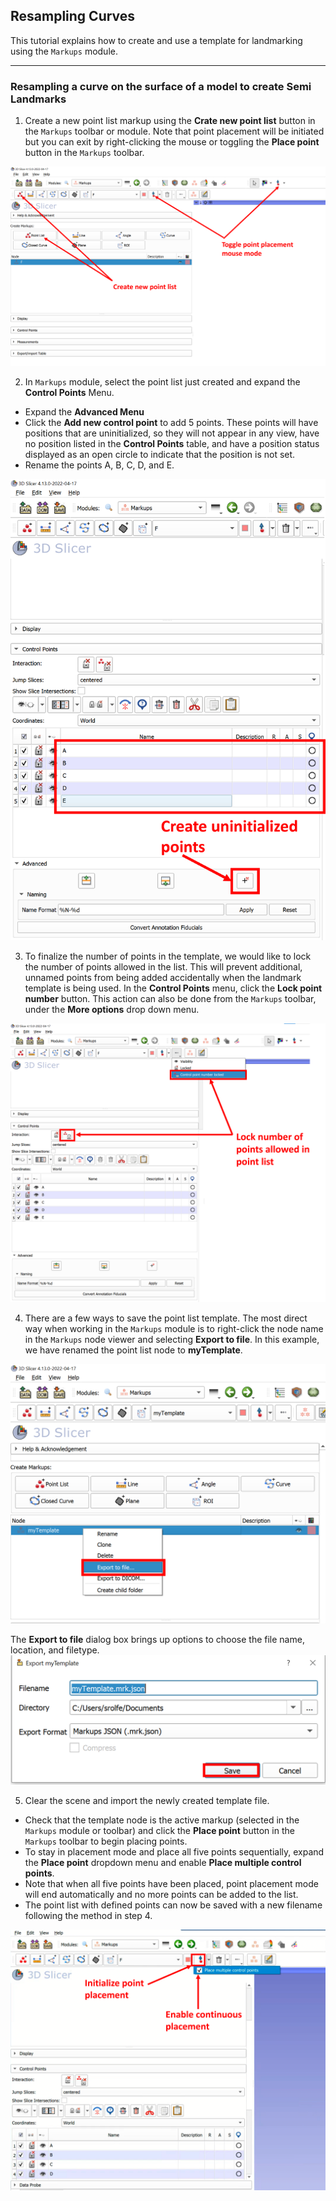 ## Resampling Curves
This tutorial explains how to create and use a template for landmarking using the `Markups` module. 

----

### Resampling a curve on the surface of a model to create Semi Landmarks

1. Create a new point list markup using the **Crate new point list** button in the `Markups` toolbar or module. Note that point placement will be initiated but you can exit by right-clicking the mouse or toggling the **Place point** button in the  `Markups` toolbar.
<img src="./images/createNewNode.png"/>

2. In `Markups` module, select the point list just created and expand the **Control Points** Menu.
  * Expand the **Advanced Menu**
  * Click the **Add new control point** to add 5 points. These points will have positions that are uninitialized, so they will not appear in any view, have no position listed in the **Control Points** table, and have a position status displayed as an open circle to indicate that the position is not set.
  * Rename the points A, B, C, D, and E.
 <img src="./images/createNewPoints.png"/>
 
3. To finalize the number of points in the template, we would like to lock the number of points allowed in the list. This will prevent additional, unnamed points from being added accidentally when the landmark template is being used. In the **Control Points** menu, click the **Lock point number** button. This action can also be done from the `Markups` toolbar, under the **More options** drop down menu.
<img src="./images/lockPoints.png"/>

4. There are a few ways to save the point list template. The most direct way when working in the `Markups` module is to right-click the node name in the `Markups` node viewer and selecting **Export to file**. In this example, we have renamed the point list node to **myTemplate**.
<img src="./images/savePoints_1.png"/>

The **Export to file** dialog box brings up options to choose the file name, location, and filetype.
<img src="./images/savePoints_2.png"/>

5. Clear the scene and import the newly created template file. 
  * Check that the template node is the active markup (selected in the `Markups` module or toolbar) and click the **Place point** button in the `Markups` toolbar to begin placing points. 
  * To stay in placement mode and place all five points sequentially, expand the **Place point** dropdown menu and enable **Place multiple control points**.
  * Note that when all five points have been placed, point placement mode will end automatically and no more points can be added to the list.
  * The point list with defined points can now be saved with a new filename following the method in step 4.
<img src="./images/savePoints.png" width="600px"/>

